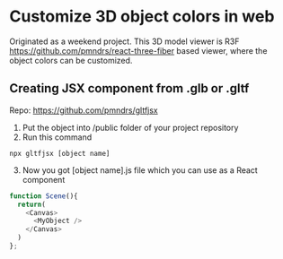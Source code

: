 # Customize 3D object colors in web

Originated as a weekend project. This 3D model viewer is R3F https://github.com/pmndrs/react-three-fiber based viewer, where the object colors can be customized.

## Creating JSX component from .glb or .gltf
Repo: https://github.com/pmndrs/gltfjsx

1) Put the object into /public folder of your project repository
2) Run this command

``` 
npx gltfjsx [object name]
```
3) Now you got [object name].js file which you can use as a React component

``` js
function Scene(){
  return(
    <Canvas>
      <MyObject />
    </Canvas>
  )
};

```
